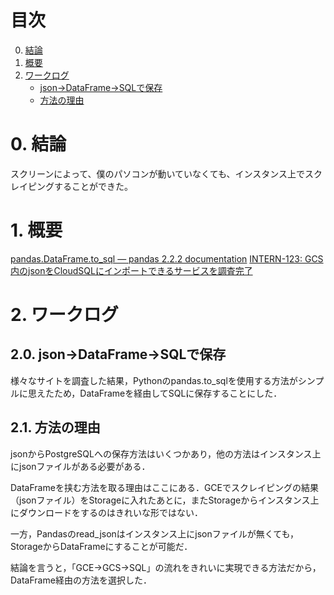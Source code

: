 # 目次

0. [結論](#結論)
1. [概要](#概要)
2. [ワークログ](#ワークログ)
   - [json→DataFrame→SQLで保存](#json→DataFrame→SQLで保存)
   - [方法の理由](#方法の理由)



# 0. 結論
スクリーンによって、僕のパソコンが動いていなくても、インスタンス上でスクレイピングすることができた。

# 1. 概要
[pandas.DataFrame.to_sql — pandas 2.2.2 documentation](https://pandas.pydata.org/docs/reference/api/pandas.DataFrame.to_sql.html)
[INTERN-123: GCS内のjsonをCloudSQLにインポートできるサービスを調査完了](https://remotesalesproject.atlassian.net/browse/INTERN-123)
 

# 2. ワークログ
## 2.0. json→DataFrame→SQLで保存
様々なサイトを調査した結果，Pythonのpandas.to_sqlを使用する方法がシンプルに思えたため，DataFrameを経由してSQLに保存することにした．

## 2.1. 方法の理由
jsonからPostgreSQLへの保存方法はいくつかあり，他の方法はインスタンス上にjsonファイルがある必要がある．

DataFrameを挟む方法を取る理由はここにある．GCEでスクレイピングの結果（jsonファイル）をStorageに入れたあとに，またStorageからインスタンス上にダウンロードをするのはきれいな形ではない．

一方，Pandasのread_jsonはインスタンス上にjsonファイルが無くても，StorageからDataFrameにすることが可能だ．

結論を言うと，「GCE→GCS→SQL」の流れをきれいに実現できる方法だから，DataFrame経由の方法を選択した．

